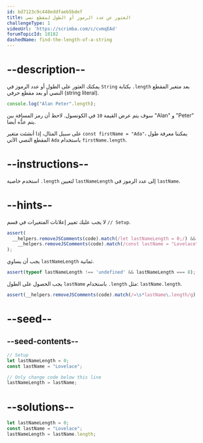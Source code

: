 ```yaml
---
id: bd7123c9c448eddfaeb5bdef
title: العثور عن عدد الرموز أو الطول لمقطع نصي
challengeType: 1
videoUrl: 'https://scrimba.com/c/cvmqEAd'
forumTopicId: 18182
dashedName: find-the-length-of-a-string
---
```


# --description--

يمكنك العثور على الطول أو عدد الرموز في `String` بكتابة `.length` بعد متغير المقطع النصي أو بعد مقطع حرفي (string literal).

```js
console.log("Alan Peter".length);
```

سوف يتم عرض القيمة `10` في الكونسول. لاحظ أن رمز المسافة بين "Alan" و "Peter" يتم عدُّه أيضا.

على سبيل المثال، إذا أنشئت متغير `const firstName = "Ada"`، يمكننا معرفة طول المقطع النصي الآتي `Ada` باستخدام `firstName.length`.

# --instructions--

استخدم خاصية `.length` لتعيين `lastNameLength` إلى عدد الرموز في `lastName`.

# --hints--

لا يجب عليك تغيير إعلانات المتغيرات في قسم `// Setup`.

```js
assert(
  __helpers.removeJSComments(code).match(/let lastNameLength = 0;/) &&
    __helpers.removeJSComments(code).match(/const lastName = "Lovelace";/)
);
```

يجب أن يساوي `lastNameLength` ثمانية.

```js
assert(typeof lastNameLength !== 'undefined' && lastNameLength === 8);
```

يجب الحصول على الطول `lastName` باستخدام `.length` مثل: `lastName.length`.

```js
assert(__helpers.removeJSComments(code).match(/=\s*lastName\.length/g) && !__helpers.removeJSComments(code).match(/lastName\s*=\s*8/));
```

# --seed--

## --seed-contents--

```js
// Setup
let lastNameLength = 0;
const lastName = "Lovelace";

// Only change code below this line
lastNameLength = lastName;
```

# --solutions--

```js
let lastNameLength = 0;
const lastName = "Lovelace";
lastNameLength = lastName.length;
```
